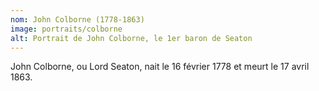 ```yaml
---
nom: John Colborne (1778-1863)
image: portraits/colborne
alt: Portrait de John Colborne, le 1er baron de Seaton
---
```


John Colborne, ou Lord Seaton, nait le 16 février 1778 et meurt le 17 avril 1863.
